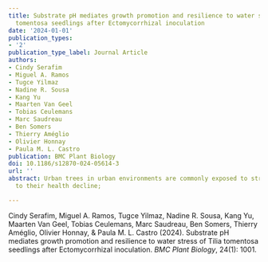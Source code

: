 ```yaml
---
title: Substrate pH mediates growth promotion and resilience to water stress of Tilia
  tomentosa seedlings after Ectomycorrhizal inoculation
date: '2024-01-01'
publication_types:
- '2'
publication_type_label: Journal Article
authors:
- Cindy Serafim
- Miguel A. Ramos
- Tugce Yilmaz
- Nadine R. Sousa
- Kang Yu
- Maarten Van Geel
- Tobias Ceulemans
- Marc Saudreau
- Ben Somers
- Thierry Améglio
- Olivier Honnay
- Paula M. L. Castro
publication: BMC Plant Biology
doi: 10.1186/s12870-024-05614-3
url: ''
abstract: Urban trees in urban environments are commonly exposed to stresses, contributing
  to their health decline;

---
```


Cindy Serafim, Miguel A. Ramos, Tugce Yilmaz, Nadine R. Sousa, Kang Yu, Maarten Van Geel, Tobias Ceulemans, Marc Saudreau, Ben Somers, Thierry Améglio, Olivier Honnay, & Paula M. L. Castro (2024). Substrate pH mediates growth promotion and resilience to water stress of Tilia tomentosa seedlings after Ectomycorrhizal inoculation. *BMC Plant Biology*, 24(1): 1001.
